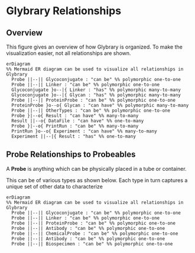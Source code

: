 # Glybrary Relationships

## Overview
This figure gives an overview of how Glybrary is organized. To make the visualization easier, not all relationships are shown.

```mermaid
erDiagram
%% Mermaid ER diagram can be used to visualize all relationships in Glybrary
  Probe ||--|| Glycoconjugate : "can be" %% polymorphic one-to-one
  Probe ||--|| Linker : "can be" %% polymorphic one-to-one
  Glycoconjugate }o--|{ Linker : "has" %% polymorphic many-to-many
  Glycoconjugate }o--|{ Glycan : "has" %% polymorphic many-to-many
  Probe ||--|| ProteinProbe : "can be" %% polymorphic one-to-one
  ProteinProbe }o--o{ Glycan : "can have" %% polymorphic many-to-many
  Probe ||--|| OtherTypes : "can be" %% polymorphic one-to-one
  Probe }|--o{ Result : "can have" %% many-to-many
  Result ||--o{ DataFile : "can have" %% one-to-many
  Probe }|--o{ PrintRun : "can be" %% many-to-many
  PrintRun }o--o{ Experiment : "can have" %% many-to-many
  Experiment ||--|{ Result : "has" %% one-to-many
```

## Probe Relationships to Probeables

A **Probe** is anything which can be physically placed in a tube or container.

This can be of various types as shown below. Each type in turn captures a unique set of other data to characterize 

```mermaid
erDiagram
%% Mermaid ER diagram can be used to visualize all relationships in Glybrary
  Probe ||--|| Glycoconjugate : "can be" %% polymorphic one-to-one
  Probe ||--|| Linker : "can be" %% polymorphic one-to-one
  Probe ||--|| ProteinProbe : "can be" %% polymorphic one-to-one
  Probe ||--|| Antibody : "can be" %% polymorphic one-to-one
  Probe ||--|| ChemicalProbe : "can be" %% polymorphic one-to-one
  Probe ||--|| Antibody : "can be" %% polymorphic one-to-one
  Probe ||--|| Biospecimen : "can be" %% polymorphic one-to-one
```

